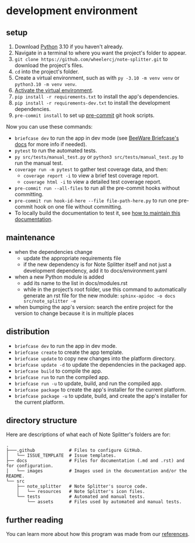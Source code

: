 # development environment

## setup

1. Download [Python](https://www.python.org/downloads/) 3.10 if you haven't already.
2. Navigate in a terminal to where you want the project's folder to appear.
3. `git clone https://github.com/wheelercj/note-splitter.git` to download the project's files.
4. `cd` into the project's folder.
5. Create a virtual environment, such as with `py -3.10 -m venv venv` or `python3.10 -m venv venv`.
6. [Activate the virtual environment](https://python.land/virtual-environments/virtualenv).
7. `pip install -r requirements.txt` to install the app's dependencies.
8. `pip install -r requirements-dev.txt` to install the development dependencies.
9. `pre-commit install` to set up [pre-commit](https://pre-commit.com/) git hook scripts.

Now you can use these commands:

* `briefcase dev` to run the app in dev mode (see [BeeWare Briefcase's docs](https://docs.beeware.org/en/latest/tutorial/tutorial-3.html) for more info if needed).
* `pytest` to run the automated tests.
* `py src/tests/manual_test.py` or `python3 src/tests/manual_test.py` to run the manual test.
* `coverage run -m pytest` to gather test coverage data, and then:
  * `coverage report -i` to view a brief test coverage report.
  * `coverage html -i` to view a detailed test coverage report.
* `pre-commit run --all-files` to run all the pre-commit hooks without committing.
* `pre-commit run hook-id-here --file file-path-here.py` to run one pre-commit hook on one file without committing.
* To locally build the documentation to test it, see [how to maintain this documentation](how-to-doc.rst).

## maintenance

* when the dependencies change
  * update the appropriate requirements file
  * if the new dependency is for Note Splitter itself and not just a development dependency, add it to docs/environment.yaml
* when a new Python module is added
  * add its name to the list in docs/modules.rst
  * while in the project’s root folder, use this command to automatically generate an rst file for the new module: `sphinx-apidoc -o docs src/note_splitter -e`
* when bumping the app's version: search the entire project for the version to change because it is in multiple places

## distribution

* `briefcase dev` to run the app in dev mode.
* `briefcase create` to create the app template.
* `briefcase update` to copy new changes into the platform directory.
* `briefcase update -d` to update the dependencies in the packaged app.
* `briefcase build` to compile the app.
* `briefcase run` to run the compiled app.
* `briefcase run -u` to update, build, and run the compiled app.
* `briefcase package` to create the app's installer for the current platform.
* `briefcase package -u` to update, build, and create the app's installer for the current platform.

## directory structure

Here are descriptions of what each of Note Splitter's folders are for:

```
.
├───.github             # Files to configure GitHub.
│   └── ISSUE_TEMPLATE  # Issue templates.
├── docs                # Files for documentation (.md and .rst) and for configuration.
│   └── images          # Images used in the documentation and/or the README.
└── src
    ├── note_splitter   # Note Splitter's source code.
    │   └── resources   # Note Splitter's icon files.
    └── tests           # Automated and manual tests.
        └── assets      # Files used by automated and manual tests.
```

## further reading

You can learn more about how this program was made from our [references](references.md).
